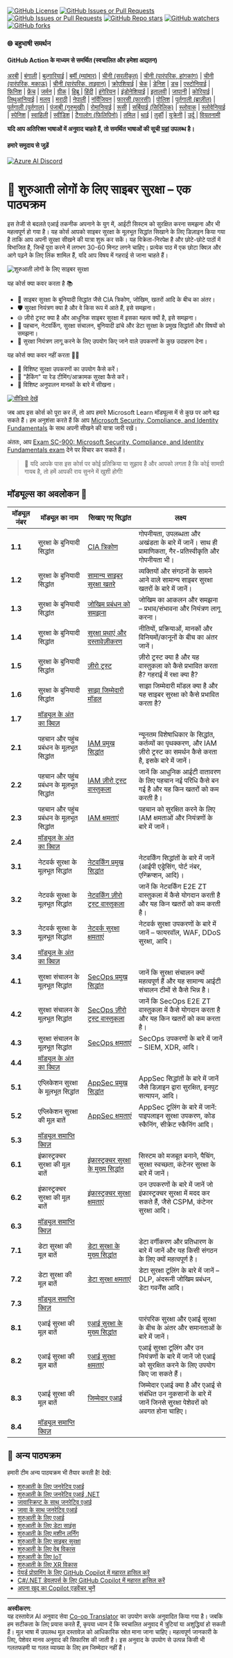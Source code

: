 <!--
CO_OP_TRANSLATOR_METADATA:
{
  "original_hash": "33e83c2beb28a1b6e031416624dc23aa",
  "translation_date": "2025-10-11T10:49:04+00:00",
  "source_file": "README.md",
  "language_code": "hi"
}
-->
[![GitHub License](https://img.shields.io/github/license/microsoft/Security-101)](https://github.com/microsoft/Security-101/blob/main/LICENSE)
[![GitHub Issues or Pull Requests](https://img.shields.io/github/issues-pr/microsoft/Security-101)](https://github.com/microsoft/Security-101/pulls)
[![GitHub Issues or Pull Requests](https://img.shields.io/github/issues/microsoft/Security-101)](https://github.com/microsoft/Security-101/issues)
[![GitHub Repo stars](https://img.shields.io/github/stars/microsoft/Security-101)](https://github.com/microsoft/Security-101/stargazers)
[![GitHub watchers](https://img.shields.io/github/watchers/microsoft/Security-101)](https://github.com/microsoft/Security-101/watchers)
[![GitHub forks](https://img.shields.io/github/forks/microsoft/Security-101)](https://github.com/microsoft/Security-101/forks)

### 🌐 बहुभाषी समर्थन

#### GitHub Action के माध्यम से समर्थित (स्वचालित और हमेशा अद्यतन)

<!-- CO-OP TRANSLATOR LANGUAGES TABLE START -->
[अरबी](../ar/README.md) | [बंगाली](../bn/README.md) | [बुल्गारियाई](../bg/README.md) | [बर्मी (म्यांमार)](../my/README.md) | [चीनी (सरलीकृत)](../zh/README.md) | [चीनी (पारंपरिक, हांगकांग)](../hk/README.md) | [चीनी (पारंपरिक, मकाऊ)](../mo/README.md) | [चीनी (पारंपरिक, ताइवान)](../tw/README.md) | [क्रोएशियाई](../hr/README.md) | [चेक](../cs/README.md) | [डेनिश](../da/README.md) | [डच](../nl/README.md) | [एस्टोनियाई](../et/README.md) | [फिनिश](../fi/README.md) | [फ्रेंच](../fr/README.md) | [जर्मन](../de/README.md) | [ग्रीक](../el/README.md) | [हिब्रू](../he/README.md) | [हिंदी](./README.md) | [हंगेरियन](../hu/README.md) | [इंडोनेशियाई](../id/README.md) | [इतालवी](../it/README.md) | [जापानी](../ja/README.md) | [कोरियाई](../ko/README.md) | [लिथुआनियाई](../lt/README.md) | [मलय](../ms/README.md) | [मराठी](../mr/README.md) | [नेपाली](../ne/README.md) | [नॉर्वेजियन](../no/README.md) | [फारसी (फारसी)](../fa/README.md) | [पोलिश](../pl/README.md) | [पुर्तगाली (ब्राज़ील)](../br/README.md) | [पुर्तगाली (पुर्तगाल)](../pt/README.md) | [पंजाबी (गुरुमुखी)](../pa/README.md) | [रोमानियाई](../ro/README.md) | [रूसी](../ru/README.md) | [सर्बियाई (सिरिलिक)](../sr/README.md) | [स्लोवाक](../sk/README.md) | [स्लोवेनियाई](../sl/README.md) | [स्पेनिश](../es/README.md) | [स्वाहिली](../sw/README.md) | [स्वीडिश](../sv/README.md) | [टैगालोग (फिलिपिनो)](../tl/README.md) | [तमिल](../ta/README.md) | [थाई](../th/README.md) | [तुर्की](../tr/README.md) | [यूक्रेनी](../uk/README.md) | [उर्दू](../ur/README.md) | [वियतनामी](../vi/README.md)
<!-- CO-OP TRANSLATOR LANGUAGES TABLE END -->

**यदि आप अतिरिक्त भाषाओं में अनुवाद चाहते हैं, तो समर्थित भाषाओं की सूची [यहां](https://github.com/Azure/co-op-translator/blob/main/getting_started/supported-languages.md) उपलब्ध है।**

#### हमारे समुदाय से जुड़ें 
[![Azure AI Discord](https://dcbadge.limes.pink/api/server/kzRShWzttr)](https://discord.gg/kzRShWzttr)

# 🚀 शुरुआती लोगों के लिए साइबर सुरक्षा – एक पाठ्यक्रम

इस तेजी से बदलते एआई तकनीक अपनाने के युग में, आईटी सिस्टम को सुरक्षित करना समझना और भी महत्वपूर्ण हो गया है। यह कोर्स आपको साइबर सुरक्षा के मूलभूत सिद्धांत सिखाने के लिए डिज़ाइन किया गया है ताकि आप अपनी सुरक्षा सीखने की यात्रा शुरू कर सकें। यह विक्रेता-निरपेक्ष है और छोटे-छोटे पाठों में विभाजित है, जिन्हें पूरा करने में लगभग 30-60 मिनट लगने चाहिए। प्रत्येक पाठ में एक छोटा क्विज़ और आगे पढ़ने के लिए लिंक शामिल हैं, यदि आप विषय में गहराई से जाना चाहते हैं।

![शुरुआती लोगों के लिए साइबर सुरक्षा](../../translated_images/banner.cc5b05d7e5deed065123ba68678b48cbbfe411cb264c09cec64f58eda064a28a.hi.jpg)

यह कोर्स क्या कवर करता है 📚

- 🔐 साइबर सुरक्षा के बुनियादी सिद्धांत जैसे CIA त्रिकोण, जोखिम, खतरों आदि के बीच का अंतर।
- 🛡️ सुरक्षा नियंत्रण क्या है और वे किस रूप में आते हैं, इसे समझना।
- 🌐 ज़ीरो ट्रस्ट क्या है और आधुनिक साइबर सुरक्षा में इसका महत्व क्यों है, इसे समझना।
- 🔑 पहचान, नेटवर्किंग, सुरक्षा संचालन, बुनियादी ढांचे और डेटा सुरक्षा के प्रमुख सिद्धांतों और विषयों को समझना।
- 🔧 सुरक्षा नियंत्रण लागू करने के लिए उपयोग किए जाने वाले उपकरणों के कुछ उदाहरण देना।

यह कोर्स क्या कवर नहीं करता 🙅‍♂️

- 🚫 विशिष्ट सुरक्षा उपकरणों का उपयोग कैसे करें।
- 🚫 "हैकिंग" या रेड टीमिंग/आक्रामक सुरक्षा कैसे करें।
- 🚫 विशिष्ट अनुपालन मानकों के बारे में सीखना।

[![वीडियो देखें](../../translated_images/intro_placeholder.f42382df518f233a1ea3cb1c82ae8f92732bc3ac4ac2b3138cb561d24ca91df5.hi.png)](https://learn-video.azurefd.net/vod/player?id=a0fe1cef-c064-4d59-97a9-e89e12a99b4d)

जब आप इस कोर्स को पूरा कर लें, तो आप हमारे Microsoft Learn मॉड्यूल्स में से कुछ पर आगे बढ़ सकते हैं। हम अनुशंसा करते हैं कि आप [Microsoft Security, Compliance, and Identity Fundamentals](https://learn.microsoft.com/training/paths/describe-concepts-of-security-compliance-identity/?WT.mc_id=academic-96948-sayoung) के साथ अपनी सीखने की यात्रा जारी रखें।

अंततः, आप [Exam SC-900: Microsoft Security, Compliance, and Identity Fundamentals exam](https://learn.microsoft.com/credentials/certifications/exams/sc-900/?WT.mc_id=academic-96948-sayoung) देने पर विचार कर सकते हैं।

> 💁 यदि आपके पास इस कोर्स पर कोई प्रतिक्रिया या सुझाव है और आपको लगता है कि कोई सामग्री गायब है, तो हमें आपकी राय सुनने में खुशी होगी!

## मॉड्यूल्स का अवलोकन 📝 
| **मॉड्यूल नंबर** | **मॉड्यूल का नाम**                           | **सिखाए गए सिद्धांत**                  | **लक्ष्य**                                                                                          |
|-------------------|-------------------------------------------|--------------------------------------|-----------------------------------------------------------------------------------------------------------------|
| **1.1**           | सुरक्षा के बुनियादी सिद्धांत                   | [CIA त्रिकोण](https://github.com/microsoft/Security-101/blob/main/1.1%20The%20CIA%20triad%20and%20other%20key%20concepts.md)                        | गोपनीयता, उपलब्धता और अखंडता के बारे में जानें। साथ ही प्रामाणिकता, गैर-प्रतिस्वीकृति और गोपनीयता भी। |
| **1.2**           | सुरक्षा के बुनियादी सिद्धांत                   | [सामान्य साइबर सुरक्षा खतरे](https://github.com/microsoft/Security-101/blob/main/1.2%20Common%20cybersecurity%20threats.md)        | व्यक्तियों और संगठनों के सामने आने वाले सामान्य साइबर सुरक्षा खतरों के बारे में जानें।                             |
| **1.3**           | सुरक्षा के बुनियादी सिद्धांत                   | [जोखिम प्रबंधन को समझना](https://github.com/microsoft/Security-101/blob/main/1.3%20Understanding%20risk%20management.md)       | जोखिम का आकलन और समझना – प्रभाव/संभावना और नियंत्रण लागू करना।                                                                                                               | |
| **1.4**           | सुरक्षा के बुनियादी सिद्धांत                   | [सुरक्षा प्रथाएं और दस्तावेज़ीकरण](https://github.com/microsoft/Security-101/blob/main/1.4%20Security%20practices%20and%20documentation.md) | नीतियों, प्रक्रियाओं, मानकों और विनियमों/कानूनों के बीच का अंतर जानें।                         |
| **1.5**           | सुरक्षा के बुनियादी सिद्धांत                   | [ज़ीरो ट्रस्ट](https://github.com/microsoft/Security-101/blob/main/1.5%20Zero%20trust.md)                           | ज़ीरो ट्रस्ट क्या है और यह वास्तुकला को कैसे प्रभावित करता है? गहराई में रक्षा क्या है?                   |
| **1.6**           | सुरक्षा के बुनियादी सिद्धांत                   | [साझा जिम्मेदारी मॉडल](https://github.com/microsoft/Security-101/blob/main/1.6%20Shared%20responsibility%20model.md)                           | साझा जिम्मेदारी मॉडल क्या है और यह साइबर सुरक्षा को कैसे प्रभावित करता है?                  |
| **1.7**           | [मॉड्यूल के अंत का क्विज़](https://github.com/microsoft/Security-101/blob/main/1.7%20End%20of%20module%20quiz.md)                        |                                      |                                                                                                                 |
| **2.1**           | पहचान और पहुंच प्रबंधन के मूलभूत सिद्धांत | [IAM प्रमुख सिद्धांत](https://github.com/microsoft/Security-101/blob/main/2.1%20IAM%20key%20concepts.md)                     | न्यूनतम विशेषाधिकार के सिद्धांत, कर्तव्यों का पृथक्करण, और IAM ज़ीरो ट्रस्ट का समर्थन कैसे करता है, इसके बारे में जानें।               |
| **2.2**           | पहचान और पहुंच प्रबंधन के मूलभूत सिद्धांत | [IAM ज़ीरो ट्रस्ट वास्तुकला](https://github.com/microsoft/Security-101/blob/main/2.2%20IAM%20zero%20trust%20architecture.md)          | जानें कि आधुनिक आईटी वातावरण के लिए पहचान नई परिधि कैसे बन गई है और यह किन खतरों को कम करती है।          |
| **2.3**           | पहचान और पहुंच प्रबंधन के मूलभूत सिद्धांत | [IAM क्षमताएं](https://github.com/microsoft/Security-101/blob/main/2.3%20IAM%20capabilities.md)                     | पहचान को सुरक्षित करने के लिए IAM क्षमताओं और नियंत्रणों के बारे में जानें।                                                  |
| **2.4**           | [मॉड्यूल के अंत का क्विज़](https://github.com/microsoft/Security-101/blob/main/2.4%20End%20of%20module%20quiz.md)                        |                                      |                                                                                                                 |
| **3.1**           | नेटवर्क सुरक्षा के मूलभूत सिद्धांत             | [नेटवर्किंग प्रमुख सिद्धांत](https://github.com/microsoft/Security-101/blob/main/3.1%20Networking%20key%20concepts.md)              | नेटवर्किंग सिद्धांतों के बारे में जानें (आईपी एड्रेसिंग, पोर्ट नंबर, एन्क्रिप्शन, आदि)।                                 |
| **3.2**           | नेटवर्क सुरक्षा के मूलभूत सिद्धांत             | [नेटवर्किंग ज़ीरो ट्रस्ट वास्तुकला](https://github.com/microsoft/Security-101/blob/main/3.2%20Networking%20zero%20trust%20architecture.md)   | जानें कि नेटवर्किंग E2E ZT वास्तुकला में कैसे योगदान करती है और यह किन खतरों को कम करती है।                  |
| **3.3**           | नेटवर्क सुरक्षा के मूलभूत सिद्धांत             | [नेटवर्क सुरक्षा क्षमताएं](https://github.com/microsoft/Security-101/blob/main/3.3%20Network%20security%20capabilities.md)        | नेटवर्क सुरक्षा उपकरणों के बारे में जानें – फायरवॉल, WAF, DDoS सुरक्षा, आदि।                                    |
| **3.4**           | [मॉड्यूल के अंत का क्विज़](https://github.com/microsoft/Security-101/blob/main/3.4%20End%20of%20module%20quiz.md)                        |                                      |                                                                                                                 |
| **4.1**           | सुरक्षा संचालन के मूलभूत सिद्धांत          | [SecOps प्रमुख सिद्धांत](https://github.com/microsoft/Security-101/blob/main/4.1%20SecOps%20key%20concepts.md)                  | जानें कि सुरक्षा संचालन क्यों महत्वपूर्ण हैं और यह सामान्य आईटी संचालन टीमों से कैसे भिन्न है।                  |
| **4.2**           | सुरक्षा संचालन के मूलभूत सिद्धांत          | [SecOps ज़ीरो ट्रस्ट वास्तुकला](https://github.com/microsoft/Security-101/blob/main/4.2%20SecOps%20zero%20trust%20architecture.md)       | जानें कि SecOps E2E ZT वास्तुकला में कैसे योगदान करता है और यह किन खतरों को कम करता है।                      |
| **4.3**           | सुरक्षा संचालन के मूलभूत सिद्धांत          | [SecOps क्षमताएं](https://github.com/microsoft/Security-101/blob/main/4.3%20SecOps%20capabilities.md)                  | SecOps उपकरणों के बारे में जानें – SIEM, XDR, आदि।                                                                    |
| **4.4**           | [मॉड्यूल के अंत का क्विज़](https://github.com/microsoft/Security-101/blob/main/4.4%20End%20of%20module%20quiz.md)                        |                                      |                                                                                                                 |
| **5.1**           | एप्लिकेशन सुरक्षा के मूलभूत सिद्धांत         | [AppSec प्रमुख सिद्धांत](https://github.com/microsoft/Security-101/blob/main/5.1%20AppSec%20key%20concepts.md)                  | AppSec सिद्धांतों के बारे में जानें जैसे डिज़ाइन द्वारा सुरक्षित, इनपुट सत्यापन, आदि।                                    |
| **5.2**           | एप्लिकेशन सुरक्षा की मूल बातें         | [AppSec क्षमताएं](https://github.com/microsoft/Security-101/blob/main/5.2%20AppSec%20key%20capabilities.md)                  | AppSec टूलिंग के बारे में जानें: पाइपलाइन सुरक्षा उपकरण, कोड स्कैनिंग, सीक्रेट स्कैनिंग आदि।                       |
| **5.3**           | [मॉड्यूल समाप्ति क्विज़](https://github.com/microsoft/Security-101/blob/main/5.3%20End%20of%20module%20quiz.md)                        |                                      |                                                                                                                 |
| **6.1**           | इंफ्रास्ट्रक्चर सुरक्षा की मूल बातें      | [इंफ्रास्ट्रक्चर सुरक्षा के मुख्य सिद्धांत](https://github.com/microsoft/Security-101/blob/main/6.1%20Infrastructure%20security%20key%20concepts.md) | सिस्टम को मजबूत बनाने, पैचिंग, सुरक्षा स्वच्छता, कंटेनर सुरक्षा के बारे में जानें।                                  |
| **6.2**           | इंफ्रास्ट्रक्चर सुरक्षा की मूल बातें      | [इंफ्रास्ट्रक्चर सुरक्षा क्षमताएं](https://github.com/microsoft/Security-101/blob/main/6.2%20Infrastructure%20security%20capabilities.md) | उन उपकरणों के बारे में जानें जो इंफ्रास्ट्रक्चर सुरक्षा में मदद कर सकते हैं, जैसे CSPM, कंटेनर सुरक्षा आदि।            |
| **6.3**           | [मॉड्यूल समाप्ति क्विज़](https://github.com/microsoft/Security-101/blob/main/6.3%20End%20of%20module%20quiz.md)                        |                                      |                                                                                                                 |
| **7.1**           | डेटा सुरक्षा की मूल बातें                | [डेटा सुरक्षा के मुख्य सिद्धांत](https://github.com/microsoft/Security-101/blob/main/7.1%20Data%20security%20key%20concepts.md)           | डेटा वर्गीकरण और प्रतिधारण के बारे में जानें और यह किसी संगठन के लिए क्यों महत्वपूर्ण है।                     |
| **7.2**           | डेटा सुरक्षा की मूल बातें                | [डेटा सुरक्षा क्षमताएं](https://github.com/microsoft/Security-101/blob/main/7.2%20Data%20security%20capabilities.md)           | डेटा सुरक्षा टूलिंग के बारे में जानें – DLP, अंदरूनी जोखिम प्रबंधन, डेटा गवर्नेंस आदि।                          |
| **7.3**           | [मॉड्यूल समाप्ति क्विज़](https://github.com/microsoft/Security-101/blob/main/7.3%20End%20of%20module%20quiz.md)                        |
| **8.1**           | एआई सुरक्षा की मूल बातें                | [एआई सुरक्षा के मुख्य सिद्धांत](https://github.com/microsoft/Security-101/blob/main/8.1%20AI%20security%20key%20concepts.md)          | पारंपरिक सुरक्षा और एआई सुरक्षा के बीच के अंतर और समानताओं के बारे में जानें।                 |
| **8.2**           | एआई सुरक्षा की मूल बातें                | [एआई सुरक्षा क्षमताएं](https://github.com/microsoft/Security-101/blob/main/8.2%20AI%20security%20capabilities.md)           | एआई सुरक्षा टूलिंग और उन नियंत्रणों के बारे में जानें जो एआई को सुरक्षित करने के लिए उपयोग किए जा सकते हैं।                         |
| **8.3**           | एआई सुरक्षा की मूल बातें                | [जिम्मेदार एआई](https://github.com/microsoft/Security-101/blob/main/8.3%20Responsible%20AI.md)          | जिम्मेदार एआई क्या है और एआई से संबंधित उन नुकसानों के बारे में जानें जिनसे सुरक्षा पेशेवरों को अवगत होना चाहिए।                          |
| **8.4**           | [मॉड्यूल समाप्ति क्विज़](https://github.com/microsoft/Security-101/blob/main/8.4%20End%20of%20module%20quiz.md)     

## 🎒 अन्य पाठ्यक्रम 

हमारी टीम अन्य पाठ्यक्रम भी तैयार करती है! देखें:

- [शुरुआती के लिए जनरेटिव एआई](https://aka.ms/genai-beginners)
- [शुरुआती के लिए जनरेटिव एआई .NET](https://github.com/microsoft/Generative-AI-for-beginners-dotnet)
- [जावास्क्रिप्ट के साथ जनरेटिव एआई](https://github.com/microsoft/generative-ai-with-javascript)
- [जावा के साथ जनरेटिव एआई](https://github.com/microsoft/Generative-AI-for-beginners-java)
- [शुरुआती के लिए एआई](https://aka.ms/ai-beginners)
- [शुरुआती के लिए डेटा साइंस](https://aka.ms/datascience-beginners)
- [शुरुआती के लिए मशीन लर्निंग](https://aka.ms/ml-beginners)
- [शुरुआती के लिए साइबर सुरक्षा](https://github.com/microsoft/Security-101) 
- [शुरुआती के लिए वेब विकास](https://aka.ms/webdev-beginners)
- [शुरुआती के लिए IoT](https://aka.ms/iot-beginners)
- [शुरुआती के लिए XR विकास](https://github.com/microsoft/xr-development-for-beginners)
- [पेयर्ड प्रोग्रामिंग के लिए GitHub Copilot में महारत हासिल करें](https://github.com/microsoft/Mastering-GitHub-Copilot-for-Paired-Programming)
- [C#/.NET डेवलपर्स के लिए GitHub Copilot में महारत हासिल करें](https://github.com/microsoft/mastering-github-copilot-for-dotnet-csharp-developers)
- [अपना खुद का Copilot एडवेंचर चुनें](https://github.com/microsoft/CopilotAdventures)

---

**अस्वीकरण**:  
यह दस्तावेज़ AI अनुवाद सेवा [Co-op Translator](https://github.com/Azure/co-op-translator) का उपयोग करके अनुवादित किया गया है। जबकि हम सटीकता के लिए प्रयास करते हैं, कृपया ध्यान दें कि स्वचालित अनुवाद में त्रुटियां या अशुद्धियां हो सकती हैं। मूल भाषा में उपलब्ध मूल दस्तावेज़ को आधिकारिक स्रोत माना जाना चाहिए। महत्वपूर्ण जानकारी के लिए, पेशेवर मानव अनुवाद की सिफारिश की जाती है। इस अनुवाद के उपयोग से उत्पन्न किसी भी गलतफहमी या गलत व्याख्या के लिए हम जिम्मेदार नहीं हैं।